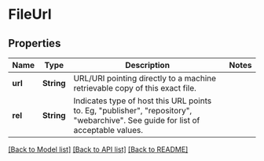 # FileUrl

## Properties
Name | Type | Description | Notes
------------ | ------------- | ------------- | -------------
**url** | **String** | URL/URI pointing directly to a machine retrievable copy of this exact file.  | 
**rel** | **String** | Indicates type of host this URL points to. Eg, \"publisher\", \"repository\", \"webarchive\". See guide for list of acceptable values.  | 

[[Back to Model list]](../README.md#documentation-for-models) [[Back to API list]](../README.md#documentation-for-api-endpoints) [[Back to README]](../README.md)


